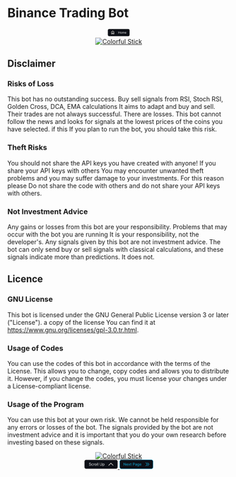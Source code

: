 # Binance Trading Bot

<div style="text-align: center;">
  <a href="https://github.com/beydah/Binance-Trading-Bot">  
    <img src="https://raw.githubusercontent.com/beydah/asset/main/button/home_off.png" style="width: 10%;"  alt="<< Return to Home Page <<">
  </a>
</div>

<div style="text-align:center;">
    <a href="#binance-trading-bot">
        <img src="https://i.imgur.com/waxVImv.png" alt="Colorful Stick">
    </a>
</div>

## Disclaimer

### Risks of Loss

This bot has no outstanding success. Buy sell signals from RSI, Stoch RSI, Golden Cross, DCA, EMA calculations
It aims to adapt and buy and sell. Their trades are not always successful. There are losses.
This bot cannot follow the news and looks for signals at the lowest prices of the coins you have selected. if this
If you plan to run the bot, you should take this risk.

### Theft Risks

You should not share the API keys you have created with anyone! If you share your API keys with others
You may encounter unwanted theft problems and you may suffer damage to your investments. For this reason please
Do not share the code with others and do not share your API keys with others.

### Not Investment Advice

Any gains or losses from this bot are your responsibility. Problems that may occur with the bot you are running
It is your responsibility, not the developer's. Any signals given by this bot are not investment advice.
The bot can only send buy or sell signals with classical calculations, and these signals indicate more than predictions.
It does not.

## Licence

### GNU License
This bot is licensed under the GNU General Public License version 3 or later ("License"). a copy of the license
You can find it at https://www.gnu.org/licenses/gpl-3.0.tr.html.

### Usage of Codes
You can use the codes of this bot in accordance with the terms of the License. This allows you to change, copy codes
and allows you to distribute it. However, if you change the codes, you must license your changes under a 
License-compliant license.

### Usage of the Program
You can use this bot at your own risk. We cannot be held responsible for any errors or losses of the bot.
The signals provided by the bot are not investment advice and it is important that you do your own research before 
investing based on these signals.

<div style="text-align:center;">
    <a href="#binance-trading-bot">
        <img src="https://i.imgur.com/waxVImv.png" alt="Colorful Stick">
    </a>
</div>

<div style="text-align: center;">
    <a href="#binance-trading-bot">
        <img src="https://raw.githubusercontent.com/beydah/asset/main/button/scroll_off.png" style="width: 15%;"  alt="^ Scroll UP ^">
    </a>
    <a href="https://github.com/beydah/Binance-Trading-Bot/blob/main/license">
        <img src="https://raw.githubusercontent.com/beydah/asset/main/button/next_on.png" style="width: 15%;"  alt=">> Continue Reading >>">
    </a>
</div>
